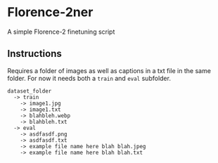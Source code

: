 # Florence-2ner

A simple Florence-2 finetuning script

## Instructions

Requires a folder of images as well as captions in a txt file in the same folder. For now it needs both a `train` and `eval` subfolder.

```
dataset_folder
  -> train
    -> image1.jpg
    -> image1.txt
    -> blahbleh.webp
    -> blahbleh.txt
  -> eval
    -> asdfasdf.png
    -> asdfasdf.txt
    -> example file name here blah blah.jpeg
    -> example file name here blah blah.txt
```
